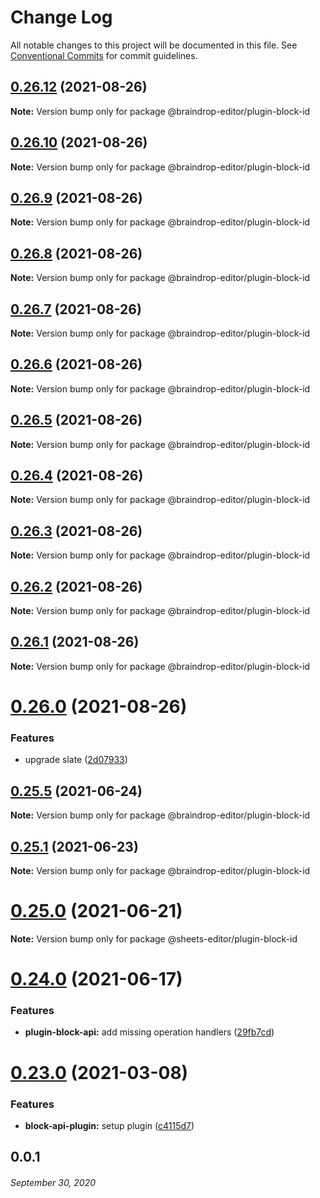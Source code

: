 # Change Log

All notable changes to this project will be documented in this file.
See [Conventional Commits](https://conventionalcommits.org) for commit guidelines.

## [0.26.12](https://github.com/coniel/slash/compare/v0.26.11...v0.26.12) (2021-08-26)

**Note:** Version bump only for package @braindrop-editor/plugin-block-id





## [0.26.10](https://github.com/coniel/slash/compare/v0.26.9...v0.26.10) (2021-08-26)

**Note:** Version bump only for package @braindrop-editor/plugin-block-id





## [0.26.9](https://github.com/coniel/slash/compare/v0.26.8...v0.26.9) (2021-08-26)

**Note:** Version bump only for package @braindrop-editor/plugin-block-id





## [0.26.8](https://github.com/coniel/slash/compare/v0.26.7...v0.26.8) (2021-08-26)

**Note:** Version bump only for package @braindrop-editor/plugin-block-id





## [0.26.7](https://github.com/coniel/slash/compare/v0.26.6...v0.26.7) (2021-08-26)

**Note:** Version bump only for package @braindrop-editor/plugin-block-id





## [0.26.6](https://github.com/coniel/slash/compare/v0.26.5...v0.26.6) (2021-08-26)

**Note:** Version bump only for package @braindrop-editor/plugin-block-id





## [0.26.5](https://github.com/coniel/slash/compare/v0.26.4...v0.26.5) (2021-08-26)

**Note:** Version bump only for package @braindrop-editor/plugin-block-id





## [0.26.4](https://github.com/coniel/slash/compare/v0.26.3...v0.26.4) (2021-08-26)

**Note:** Version bump only for package @braindrop-editor/plugin-block-id





## [0.26.3](https://github.com/coniel/slash/compare/v0.26.2...v0.26.3) (2021-08-26)

**Note:** Version bump only for package @braindrop-editor/plugin-block-id





## [0.26.2](https://github.com/coniel/slash/compare/v0.26.1...v0.26.2) (2021-08-26)

**Note:** Version bump only for package @braindrop-editor/plugin-block-id





## [0.26.1](https://github.com/coniel/slash/compare/v0.26.0...v0.26.1) (2021-08-26)

**Note:** Version bump only for package @braindrop-editor/plugin-block-id





# [0.26.0](https://github.com/coniel/slash/compare/v0.25.5...v0.26.0) (2021-08-26)


### Features

* upgrade slate ([2d07933](https://github.com/coniel/slash/commit/2d079337a020f9b82db5c82bf2ed39d4f49d712d))





## [0.25.5](https://github.com/coniel/slash/compare/v0.25.4...v0.25.5) (2021-06-24)

**Note:** Version bump only for package @braindrop-editor/plugin-block-id





## [0.25.1](https://github.com/coniel/slash/compare/v0.25.0...v0.25.1) (2021-06-23)

**Note:** Version bump only for package @braindrop-editor/plugin-block-id





# [0.25.0](https://github.com/coniel/slash/compare/v0.24.3...v0.25.0) (2021-06-21)

**Note:** Version bump only for package @sheets-editor/plugin-block-id





# [0.24.0](https://github.com/coniel/slash/compare/v0.23.0...v0.24.0) (2021-06-17)


### Features

* **plugin-block-api:** add missing operation handlers ([29fb7cd](https://github.com/coniel/slash/commit/29fb7cd4a539d43a11df4f4f232cf20922247b81))





# [0.23.0](https://github.com/coniel/slash/compare/v0.22.2...v0.23.0) (2021-03-08)


### Features

* **block-api-plugin:** setup plugin ([c4115d7](https://github.com/coniel/slash/commit/c4115d7d5c9eaedf1c7d9c988c2598d0bc7a023b))





## 0.0.1
###### *September 30, 2020*
